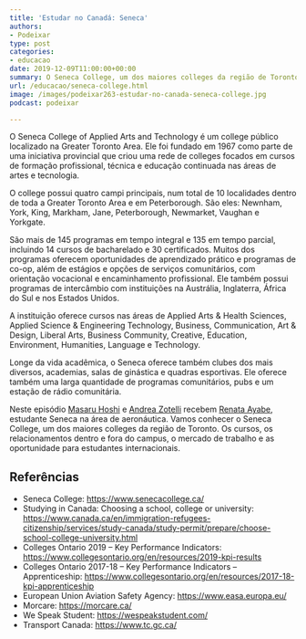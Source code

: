 ```yaml
---
title: 'Estudar no Canadá: Seneca'
authors:
- Podeixar
type: post
categories:
- educacao
date: 2019-12-09T11:00:00+00:00
summary: O Seneca College, um dos maiores colleges da região de Toronto. Os cursos, a vida dentro e fora do campus e as oportunidade para estudantes internacionais
url: /educacao/seneca-college.html
image: /images/podeixar263-estudar-no-canada-seneca-college.jpg
podcast: podeixar

---
```

O Seneca College of Applied Arts and Technology é um college público localizado na Greater Toronto Area. Ele foi fundado em 1967 como parte de uma iniciativa provincial que criou uma rede de colleges focados em cursos de formação profissional, técnica e educação continuada nas áreas de artes e tecnologia.

O college possui quatro campi principais, num total de 10 localidades dentro de toda a Greater Toronto Area e em Peterborough. São eles: Newnham, York, King, Markham, Jane, Peterborough, Newmarket, Vaughan e Yorkgate.

São mais de 145 programas em tempo integral e 135 em tempo parcial, incluindo 14 cursos de bacharelado e 30 certificados. Muitos dos programas oferecem oportunidades de aprendizado prático e programas de co-op, além de estágios e opções de serviços comunitários, com orientação vocacional e encaminhamento profissional. Ele também possui programas de intercâmbio com instituições na Austrália, Inglaterra, África do Sul e nos Estados Unidos.

A instituição oferece cursos nas áreas de Applied Arts & Health Sciences, Applied Science & Engineering Technology, Business, Communication, Art & Design, Liberal Arts, Business Community, Creative, Education, Environment, Humanities, Language e Technology.

Longe da vida acadêmica, o Seneca oferece também clubes dos mais diversos, academias, salas de ginástica e quadras esportivas. Ele oferece também uma larga quantidade de programas comunitários, pubs e um estação de rádio comunitária.

Neste episódio [Masaru Hoshi][1] e <a rel="noopener noreferrer" target="_blank" href="http://htmledit.squarefree.com/berg">Andrea Zotelli</a> recebem <a rel="noreferrer noopener" aria-label="Renata Ayabe (opens in a new tab)" href="https://www.linkedin.com/in/renata-ayabe/" target="_blank">Renata Ayabe</a>, estudante Seneca na área de aeronáutica. Vamos conhecer o Seneca College, um dos maiores colleges da região de Toronto. Os cursos, os relacionamentos dentro e fora do campus, o mercado de trabalho e as oportunidade para estudantes internacionais.<figure></figure> <figure class="wp-block-embed-youtube wp-block-embed is-type-video is-provider-youtube wp-embed-aspect-16-9 wp-has-aspect-ratio">

<div class="wp-block-embed__wrapper">
  <span class="embed-youtube" style="text-align:center; display: block;"></span>
</div></figure>

## Referências

  * Seneca College: <a rel="noreferrer noopener" aria-label="https://www.senecacollege.ca/ (opens in a new tab)" href="https://www.senecacollege.ca/" target="_blank">https://www.senecacollege.ca/</a>
  * Studying in Canada: Choosing a school, college or university: <a rel="noreferrer noopener" aria-label="https://www.canada.ca/en/immigration-refugees-citizenship/services/study-canada/study-permit/prepare/choose-school-college-university.html (opens in a new tab)" href="https://www.canada.ca/en/immigration-refugees-citizenship/services/study-canada/study-permit/prepare/choose-school-college-university.html" target="_blank">https://www.canada.ca/en/immigration-refugees-citizenship/services/study-canada/study-permit/prepare/choose-school-college-university.html</a>
  * Colleges Ontario 2019 &#8211; Key Performance Indicators: <a rel="noreferrer noopener" aria-label="https://www.collegesontario.org/en/resources/2019-kpi-results (opens in a new tab)" href="https://www.collegesontario.org/en/resources/2019-kpi-results" target="_blank">https://www.collegesontario.org/en/resources/2019-kpi-results</a>
  * Colleges Ontario 2017-18 &#8211; Key Performance Indicators &#8211; Apprenticeship: <a rel="noreferrer noopener" aria-label="https://www.collegesontario.org/en/resources/2017-18-kpi-apprenticeship (opens in a new tab)" href="https://www.collegesontario.org/en/resources/2017-18-kpi-apprenticeship" target="_blank">https://www.collegesontario.org/en/resources/2017-18-kpi-apprenticeship</a>
  * European Union Aviation Safety Agency: <a rel="noreferrer noopener" aria-label="https://www.easa.europa.eu/ (opens in a new tab)" href="https://www.easa.europa.eu/" target="_blank">https://www.easa.europa.eu/</a>
  * Morcare: <a rel="noreferrer noopener" aria-label="https://morcare.ca/ (opens in a new tab)" href="https://morcare.ca/" target="_blank">https://morcare.ca/</a>
  * We Speak Student: <a rel="noreferrer noopener" aria-label="https://wespeakstudent.com/ (opens in a new tab)" href="https://wespeakstudent.com/" target="_blank">https://wespeakstudent.com/</a>
  * Transport Canada: <a rel="noreferrer noopener" aria-label="https://www.tc.gc.ca/ (opens in a new tab)" href="https://www.tc.gc.ca/" target="_blank">https://www.tc.gc.ca/</a>

 [1]: /japa
 [2]: https://vempra.ca/seguroviagem
